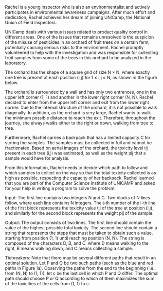 Rachel is a young inspector who is also an environmentalist and actively participates in environmental awareness campaigns. After much effort and dedication, Rachel achieved her dream of joining UNICamp, the National Union of Field Inspectors.

UNICamp deals with various issues related to product quality control in different areas. One of the issues that remains unresolved is the suspicion of the misuse of pesticides in an orchard of fruit trees on a certain farm, potentially causing serious risks to the environment. Rachel promptly volunteered to help with the investigation and was responsible for collecting fruit samples from some of the trees in this orchard to be analyzed in the laboratory.

The orchard has the shape of a square grid of size N × N, where exactly one tree is present at each position (i,j) for 1 ≤ i,j ≤ N, as shown in the figure below.

The orchard is surrounded by a wall and has only two entrances, one in the upper left corner (1, 1) and another in the lower right corner (N, N). Rachel decided to enter from the upper left corner and exit from the lower right corner. Due to the internal structure of the orchard, it is not possible to walk diagonally. In addition, as the orchard is very large, Rachel wants to walk the minimum possible distance to reach the exit. Therefore, throughout the journey, she always walks either to the right or down, walking from tree to tree.

Furthermore, Rachel carries a backpack that has a limited capacity C for storing the samples. The samples must be collected in full and cannot be fractionated. Based on aerial images of the orchard, the toxicity level tij present in each tree (i,j) was estimated, as well as the weight pij that a sample would have for analysis.

From this information, Rachel needs to decide which path to follow and which samples to collect on the way so that the total toxicity collected is as high as possible, respecting the capacity of her backpack. Rachel learned that you are part of the Computer Science Institute of UNICAMP and asked for your help in writing a program to solve the problem.

Input:
The first line contains two integers N and C. Two blocks of N lines follow, where each line contains N integers. The j-th number of the i-th line of the first block represents the toxicity value tij of the tree at position (i,j), and similarly for the second block represents the weight pij of the sample.

Output:
The output consists of two lines. The first line should contain the value of the highest possible total toxicity. The second line should contain a string that represents the steps that must be taken to obtain such a value, starting from position (1, 1) until reaching position (N, N). The string is composed of the characters D, B, and C, where D means walking to the right, B means walking down, and C means collecting a sample.

Tiebreakers:
Note that there may be several different paths that result in an optimal solution. Let P and Q be two such paths (such as the blue and red paths in Figure 1a). Observing the paths from the end to the beginning (i.e., from (N, N) to (1, 1)), let c be the last cell in which P and Q differ. The optimal path should choose P or Q according to which of them maximizes the sum of the toxicities of the cells from (1, 1) to c.
